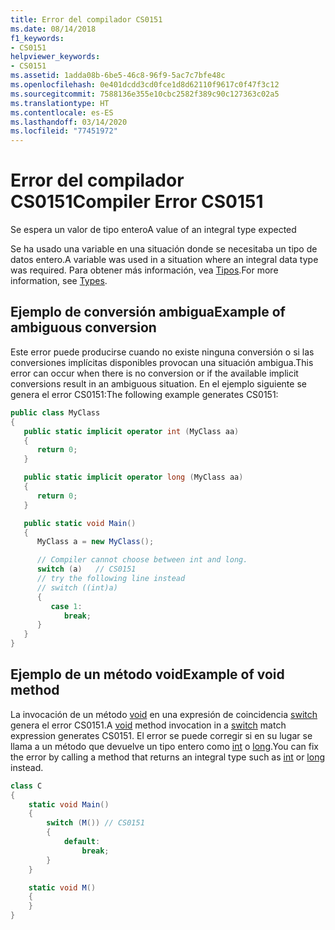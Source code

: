 ```yaml
---
title: Error del compilador CS0151
ms.date: 08/14/2018
f1_keywords:
- CS0151
helpviewer_keywords:
- CS0151
ms.assetid: 1adda08b-6be5-46c8-96f9-5ac7c7bfe48c
ms.openlocfilehash: 0e401dcdd3cd0fce1d8d62110f9617c0f47f3c12
ms.sourcegitcommit: 7588136e355e10cbc2582f389c90c127363c02a5
ms.translationtype: HT
ms.contentlocale: es-ES
ms.lasthandoff: 03/14/2020
ms.locfileid: "77451972"
---
```

# <a name="compiler-error-cs0151"></a><span data-ttu-id="da7ff-102">Error del compilador CS0151</span><span class="sxs-lookup"><span data-stu-id="da7ff-102">Compiler Error CS0151</span></span>

<span data-ttu-id="da7ff-103">Se espera un valor de tipo entero</span><span class="sxs-lookup"><span data-stu-id="da7ff-103">A value of an integral type expected</span></span>

<span data-ttu-id="da7ff-104">Se ha usado una variable en una situación donde se necesitaba un tipo de datos entero.</span><span class="sxs-lookup"><span data-stu-id="da7ff-104">A variable was used in a situation where an integral data type was required.</span></span> <span data-ttu-id="da7ff-105">Para obtener más información, vea [Tipos](../../programming-guide/types/index.md).</span><span class="sxs-lookup"><span data-stu-id="da7ff-105">For more information, see [Types](../../programming-guide/types/index.md).</span></span>

## <a name="example-of-ambiguous-conversion"></a><span data-ttu-id="da7ff-106">Ejemplo de conversión ambigua</span><span class="sxs-lookup"><span data-stu-id="da7ff-106">Example of ambiguous conversion</span></span>

<span data-ttu-id="da7ff-107">Este error puede producirse cuando no existe ninguna conversión o si las conversiones implícitas disponibles provocan una situación ambigua.</span><span class="sxs-lookup"><span data-stu-id="da7ff-107">This error can occur when there is no conversion or if the available implicit conversions result in an ambiguous situation.</span></span> <span data-ttu-id="da7ff-108">En el ejemplo siguiente se genera el error CS0151:</span><span class="sxs-lookup"><span data-stu-id="da7ff-108">The following example generates CS0151:</span></span>

```csharp
public class MyClass
{
   public static implicit operator int (MyClass aa)
   {
      return 0;
   }

   public static implicit operator long (MyClass aa)
   {
      return 0;
   }

   public static void Main()
   {
      MyClass a = new MyClass();

      // Compiler cannot choose between int and long.
      switch (a)   // CS0151
      // try the following line instead
      // switch ((int)a)
      {
         case 1:
            break;
      }
   }
}
```

## <a name="example-of-void-method"></a><span data-ttu-id="da7ff-109">Ejemplo de un método void</span><span class="sxs-lookup"><span data-stu-id="da7ff-109">Example of void method</span></span>

<span data-ttu-id="da7ff-110">La invocación de un método [void](../builtin-types/void.md) en una expresión de coincidencia [switch](../keywords/switch.md) genera el error CS0151.</span><span class="sxs-lookup"><span data-stu-id="da7ff-110">A [void](../builtin-types/void.md) method invocation in a [switch](../keywords/switch.md) match expression generates CS0151.</span></span> <span data-ttu-id="da7ff-111">El error se puede corregir si en su lugar se llama a un método que devuelve un tipo entero como [int](../builtin-types/integral-numeric-types.md) o [long](../builtin-types/integral-numeric-types.md).</span><span class="sxs-lookup"><span data-stu-id="da7ff-111">You can fix the error by calling a method that returns an integral type such as [int](../builtin-types/integral-numeric-types.md) or [long](../builtin-types/integral-numeric-types.md) instead.</span></span>

```csharp
class C
{
    static void Main()
    {
        switch (M()) // CS0151
        {
            default:
                break;
        }
    }

    static void M()
    {
    }
}
```
